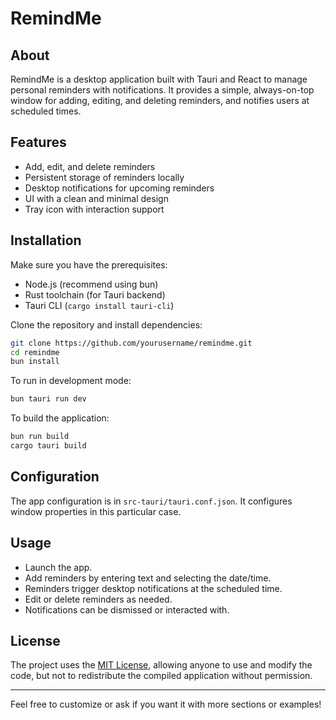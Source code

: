 # RemindMe

## About

RemindMe is a desktop application built with Tauri and React to manage personal reminders with notifications. It provides a simple, always-on-top window for adding, editing, and deleting reminders, and notifies users at scheduled times.

## Features

- Add, edit, and delete reminders
- Persistent storage of reminders locally
- Desktop notifications for upcoming reminders
- UI with a clean and minimal design
- Tray icon with interaction support

## Installation

Make sure you have the prerequisites:

- Node.js (recommend using bun)
- Rust toolchain (for Tauri backend)
- Tauri CLI (`cargo install tauri-cli`)

Clone the repository and install dependencies:

```bash
git clone https://github.com/yourusername/remindme.git
cd remindme
bun install
```

To run in development mode:

```bash
bun tauri run dev
```

To build the application:

```bash
bun run build
cargo tauri build
```

## Configuration

The app configuration is in `src-tauri/tauri.conf.json`. It configures window properties in this particular case.

## Usage

- Launch the app.
- Add reminders by entering text and selecting the date/time.
- Reminders trigger desktop notifications at the scheduled time.
- Edit or delete reminders as needed.
- Notifications can be dismissed or interacted with.

## License

The project uses the [MIT License](LICENSE), allowing anyone to use and modify the code, but not to redistribute the compiled application without permission.

---

Feel free to customize or ask if you want it with more sections or examples!
